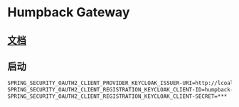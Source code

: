 # Humpback Gateway

## [文档](./docs/docs_zh.md)

## 启动
``` bash
SPRING_SECURITY_OAUTH2_CLIENT_PROVIDER_KEYCLOAK_ISSUER-URI=http://lcoalhost:8080/auth/realms/humpback_dev
SPRING_SECURITY_OAUTH2_CLIENT_REGISTRATION_KEYCLOAK_CLIENT-ID=humpback-gateway
SPRING_SECURITY_OAUTH2_CLIENT_REGISTRATION_KEYCLOAK_CLIENT-SECRET=***
```            
